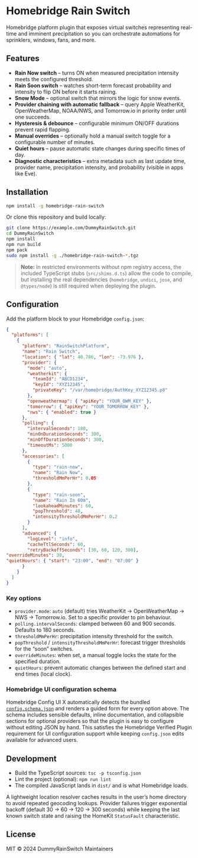 # Homebridge Rain Switch

Homebridge platform plugin that exposes virtual switches representing real-time and imminent precipitation so you can orchestrate automations for sprinklers, windows, fans, and more.

## Features

- **Rain Now switch** – turns ON when measured precipitation intensity meets the configured threshold.
- **Rain Soon switch** – watches short-term forecast probability and intensity to flip ON before it starts raining.
- **Snow Mode** – optional switch that mirrors the logic for snow events.
- **Provider chaining with automatic fallback** – query Apple WeatherKit, OpenWeatherMap, NOAA/NWS, and Tomorrow.io in priority order until one succeeds.
- **Hysteresis & debounce** – configurable minimum ON/OFF durations prevent rapid flapping.
- **Manual overrides** – optionally hold a manual switch toggle for a configurable number of minutes.
- **Quiet hours** – pause automatic state changes during specific times of day.
- **Diagnostic characteristics** – extra metadata such as last update time, provider name, precipitation intensity, and probability (visible in apps like Eve).

## Installation

```bash
npm install -g homebridge-rain-switch
```

Or clone this repository and build locally:

```bash
git clone https://example.com/DummyRainSwitch.git
cd DummyRainSwitch
npm install
npm run build
npm pack
sudo npm install -g ./homebridge-rain-switch-*.tgz
```

> **Note:** In restricted environments without npm registry access, the included TypeScript stubs (`src/shims.d.ts`) allow the code to compile, but installing the real dependencies (`homebridge`, `undici`, `jose`, and `@types/node`) is still required when deploying the plugin.

## Configuration

Add the platform block to your Homebridge `config.json`:

```json
{
  "platforms": [
    {
      "platform": "RainSwitchPlatform",
      "name": "Rain Switch",
      "location": { "lat": 40.786, "lon": -73.976 },
      "provider": {
        "mode": "auto",
        "weatherkit": {
          "teamId": "ABCD1234",
          "keyId": "XYZ12345",
          "privateKey": "/var/homebridge/AuthKey_XYZ12345.p8"
        },
        "openweathermap": { "apiKey": "YOUR_OWM_KEY" },
        "tomorrow": { "apiKey": "YOUR_TOMORROW_KEY" },
        "nws": { "enabled": true }
      },
      "polling": {
        "intervalSeconds": 180,
        "minOnDurationSeconds": 300,
        "minOffDurationSeconds": 300,
        "timeoutMs": 5000
      },
      "accessories": [
        {
          "type": "rain-now",
          "name": "Rain Now",
          "thresholdMmPerHr": 0.05
        },
        {
          "type": "rain-soon",
          "name": "Rain In 60m",
          "lookaheadMinutes": 60,
          "popThreshold": 40,
          "intensityThresholdMmPerHr": 0.2
        }
      ],
      "advanced": {
        "logLevel": "info",
        "cacheTtlSeconds": 60,
        "retryBackoffSeconds": [30, 60, 120, 300],
"overrideMinutes": 30,
"quietHours": { "start": "23:00", "end": "07:00" }
      }
    }
  ]
}
```

### Key options

- `provider.mode`: `auto` (default) tries WeatherKit → OpenWeatherMap → NWS → Tomorrow.io. Set to a specific provider to pin behaviour.
- `polling.intervalSeconds`: clamped between 60 and 900 seconds. Defaults to 180 seconds.
- `thresholdMmPerHr`: precipitation intensity threshold for the switch.
- `popThreshold` / `intensityThresholdMmPerHr`: forecast trigger thresholds for the “soon” switches.
- `overrideMinutes`: when set, a manual toggle locks the state for the specified duration.
- `quietHours`: prevent automatic changes between the defined start and end times (local clock).

### Homebridge UI configuration schema

Homebridge Config UI X automatically detects the bundled [`config.schema.json`](./config.schema.json) and renders a guided form
for every option above. The schema includes sensible defaults, inline documentation, and collapsible sections for optional
providers so that the plugin is easy to configure without editing JSON by hand. This satisfies the Homebridge Verified Plugin
requirement for UI configuration support while keeping `config.json` edits available for advanced users.

## Development

- Build the TypeScript sources: `tsc -p tsconfig.json`
- Lint the project (optional): `npm run lint`
- The compiled JavaScript lands in `dist/` and is what Homebridge loads.

A lightweight location resolver caches results in the user’s home directory to avoid repeated geocoding lookups. Provider failures trigger exponential backoff (default 30 → 60 → 120 → 300 seconds) while keeping the last known switch state and raising the HomeKit `StatusFault` characteristic.

## License

MIT © 2024 DummyRainSwitch Maintainers
